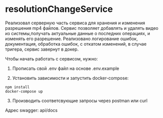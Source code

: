 # resolutionChangeService
Реализовал серверную часть сервиса для хранения и изменения разрешения mp4 файлов. Сервис позволяет добавлять и удалять видео из системы,получать актуальные данные о последних операциях, и изменять его разрешение. Реализовано логирование ошибок, документация, обработка ошибок, с откатом изменений, в случае тригера, сервис завернут в докер.	

Чтобы начать работать с сервисом, нужно:

1. Прописать свой .env файл на основе .env.example

2. Установить зависимости и запустить docker-compose:

```
npm install
docker-compose up
```

3. Производить соответсвующие запросы через postman или curl

Адрес swagger: api/docs

